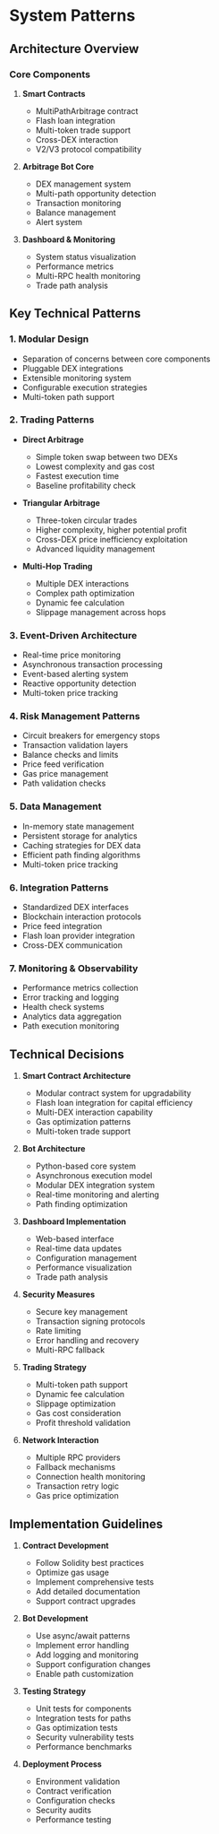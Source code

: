# System Patterns

## Architecture Overview

### Core Components
1. **Smart Contracts**
   - MultiPathArbitrage contract
   - Flash loan integration
   - Multi-token trade support
   - Cross-DEX interaction
   - V2/V3 protocol compatibility

2. **Arbitrage Bot Core**
   - DEX management system
   - Multi-path opportunity detection
   - Transaction monitoring
   - Balance management
   - Alert system

3. **Dashboard & Monitoring**
   - System status visualization
   - Performance metrics
   - Multi-RPC health monitoring
   - Trade path analysis

## Key Technical Patterns

### 1. Modular Design
- Separation of concerns between core components
- Pluggable DEX integrations
- Extensible monitoring system
- Configurable execution strategies
- Multi-token path support

### 2. Trading Patterns
- **Direct Arbitrage**
  * Simple token swap between two DEXs
  * Lowest complexity and gas cost
  * Fastest execution time
  * Baseline profitability check

- **Triangular Arbitrage**
  * Three-token circular trades
  * Higher complexity, higher potential profit
  * Cross-DEX price inefficiency exploitation
  * Advanced liquidity management

- **Multi-Hop Trading**
  * Multiple DEX interactions
  * Complex path optimization
  * Dynamic fee calculation
  * Slippage management across hops

### 3. Event-Driven Architecture
- Real-time price monitoring
- Asynchronous transaction processing
- Event-based alerting system
- Reactive opportunity detection
- Multi-token price tracking

### 4. Risk Management Patterns
- Circuit breakers for emergency stops
- Transaction validation layers
- Balance checks and limits
- Price feed verification
- Gas price management
- Path validation checks

### 5. Data Management
- In-memory state management
- Persistent storage for analytics
- Caching strategies for DEX data
- Efficient path finding algorithms
- Multi-token price tracking

### 6. Integration Patterns
- Standardized DEX interfaces
- Blockchain interaction protocols
- Price feed integration
- Flash loan provider integration
- Cross-DEX communication

### 7. Monitoring & Observability
- Performance metrics collection
- Error tracking and logging
- Health check systems
- Analytics data aggregation
- Path execution monitoring

## Technical Decisions

1. **Smart Contract Architecture**
   - Modular contract system for upgradability
   - Flash loan integration for capital efficiency
   - Multi-DEX interaction capability
   - Gas optimization patterns
   - Multi-token trade support

2. **Bot Architecture**
   - Python-based core system
   - Asynchronous execution model
   - Modular DEX integration system
   - Real-time monitoring and alerting
   - Path finding optimization

3. **Dashboard Implementation**
   - Web-based interface
   - Real-time data updates
   - Configuration management
   - Performance visualization
   - Trade path analysis

4. **Security Measures**
   - Secure key management
   - Transaction signing protocols
   - Rate limiting
   - Error handling and recovery
   - Multi-RPC fallback

5. **Trading Strategy**
   - Multi-token path support
   - Dynamic fee calculation
   - Slippage optimization
   - Gas cost consideration
   - Profit threshold validation

6. **Network Interaction**
   - Multiple RPC providers
   - Fallback mechanisms
   - Connection health monitoring
   - Transaction retry logic
   - Gas price optimization

## Implementation Guidelines

1. **Contract Development**
   - Follow Solidity best practices
   - Optimize gas usage
   - Implement comprehensive tests
   - Add detailed documentation
   - Support contract upgrades

2. **Bot Development**
   - Use async/await patterns
   - Implement error handling
   - Add logging and monitoring
   - Support configuration changes
   - Enable path customization

3. **Testing Strategy**
   - Unit tests for components
   - Integration tests for paths
   - Gas optimization tests
   - Security vulnerability tests
   - Performance benchmarks

4. **Deployment Process**
   - Environment validation
   - Contract verification
   - Configuration checks
   - Security audits
   - Performance testing

